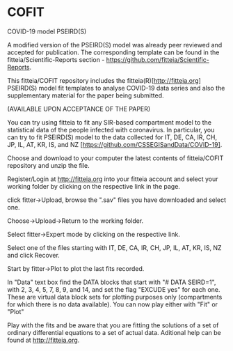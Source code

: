 # COFIT
COVID-19 model PSEIRD(S) 

A modified version of the PSEIRD(S) model was already peer reviewed and accepted for publication. The corresponding template can be found in the fitteia/Scientific-Reports section - https://github.com/fitteia/Scientific-Reports.

This fitteia/COFIT repository includes the fitteia(R)[http://fitteia.org] PSEIRD(S) model fit templates to analyse COVID-19 data series and also the supplementary material for the paper being submitted.

(AVAILABLE UPON ACCEPTANCE OF THE PAPER) 

You can try using fitteia to fit any SIR-based compartment model to the statistical data of the people infected with coronavirus. 
In particular, you can try to fit PSEIRD(S) model to the data collected for IT, DE, CA, IR, CH, JP, IL, AT, KR, IS, and NZ [https://github.com/CSSEGISandData/COVID-19].

Choose and download to your computer the latest contents of fitteia/COFIT repository and unzip the file.

Register/Login at http://fitteia.org into your fitteia account and select your working folder by clicking on the respective link in the page.

click fitter->Upload, browse the ".sav" files you have downloaded and select one.

Choose->Upload->Return to the working folder.

Select fitter->Expert mode by clicking on the respective link.

Select one of the files starting with IT, DE, CA, IR, CH, JP, IL, AT, KR, IS, NZ and click Recover.

Start by fitter->Plot to plot the last fits recorded.

In "Data" text box find the DATA blocks that start with "# DATA SEIRD=1", with 2, 3, 4, 5, 7, 8, 9, and 14, and set the flag "EXCUDE yes" for each one. These are virtual data block sets for plotting purposes only (compartments for which there is no data available). You can now play either with "Fit" or "Plot"

Play with the fits and be aware that you are fitting the solutions of a set of ordinary differential equations to a set of actual data. Aditional help can be found at http://fitteia.org.
